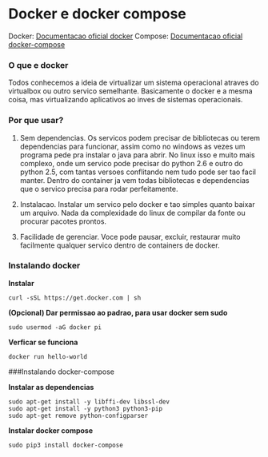 # Docker e docker compose

Docker: [Documentacao oficial docker](https://docs.docker.com/)
Compose: [Documentacao oficial docker-compose](https://docs.docker.com/compose/)

### O que e docker
Todos conhecemos a ideia de virtualizar um sistema operacional atraves do virtualbox ou outro servico semelhante. Basicamente o docker e a mesma coisa, mas virtualizando aplicativos ao inves de sistemas operacionais.

### Por que usar?
1. Sem dependencias. Os servicos podem precisar de bibliotecas ou terem dependencias para funcionar, assim como no windows as vezes um programa pede pra instalar o java para abrir. No linux isso e muito mais complexo, onde um servico pode precisar do python 2.6 e outro do python 2.5, com tantas versoes conflitando nem tudo pode ser tao facil manter. Dentro do container ja vem todas bibliotecas e dependencias que o servico precisa para rodar perfeitamente.

2. Instalacao. Instalar um servico pelo docker e tao simples quanto baixar um arquivo. Nada da complexidade do linux de compilar da fonte ou procurar pacotes prontos.

3. Facilidade de gerenciar. Voce pode pausar, excluir, restaurar muito facilmente qualquer servico dentro de containers de docker.

### Instalando docker

**Instalar**
```
curl -sSL https://get.docker.com | sh
```

**(Opcional) Dar permissao ao padrao, para usar docker sem sudo**
```
sudo usermod -aG docker pi
```

**Verficar se funciona**
```
docker run hello-world
```

###Instalando docker-compose

**Instalar as dependencias**
```
sudo apt-get install -y libffi-dev libssl-dev
sudo apt-get install -y python3 python3-pip
sudo apt-get remove python-configparser
```

**Instalar docker compose**
```
sudo pip3 install docker-compose
```
